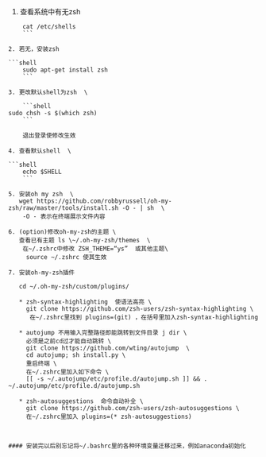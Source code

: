 1. 查看系统中有无zsh
    
```shell
    cat /etc/shells
    ```
    
2. 若无，安装zsh
    
```shell
    sudo apt-get install zsh
    ```
    
3. 更改默认shell为zsh  \
    
    ```shell 
sudo chsh -s $(which zsh)
    ```
    
    退出登录使修改生效
    
4. 查看默认shell  \
    
```shell
    echo $SHELL
    ```
    
5. 安装oh my zsh  \
   wget https://github.com/robbyrussell/oh-my-zsh/raw/master/tools/install.sh -O - | sh  \
    -O - 表示在终端展示文件内容

6. (option)修改oh-my-zsh的主题 \
   查看已有主题 ls \~/.oh-my-zsh/themes  \
    在~/.zshrc中修改 ZSH_THEME=“ys”  或其他主题\
     source ~/.zshrc 使其生效

7. 安装oh-my-zsh插件

   cd ~/.oh-my-zsh/custom/plugins/

   * zsh-syntax-highlighting  使语法高亮 \
     git clone https://github.com/zsh-users/zsh-syntax-highlighting \
      在~/.zshrc里找到 plugins=(git) ，在括号里加入zsh-syntax-highlighting

   * autojump 不用输入完整路径即能跳转到文件目录 j dir \
     必须是之前cd过才能自动跳转 \
     git clone https://github.com/wting/autojump  \
     cd autojump; sh install.py \
     重启终端 \
     在~/.zshrc里加入如下命令 \
     [[ -s ~/.autojump/etc/profile.d/autojump.sh ]] && . ~/.autojump/etc/profile.d/autojump.sh

   * zsh-autosuggestions  命令自动补全 \
     git clone https://github.com/zsh-users/zsh-autosuggestions \
     在~/.zshrc里加入 plugins=(* zsh-autosuggestions)

     

#### 安装完以后别忘记将~/.bashrc里的各种环境变量迁移过来，例如anaconda初始化


